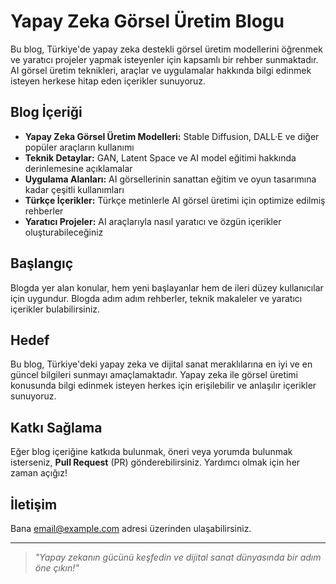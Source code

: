 # Yapay Zeka Görsel Üretim Blogu

Bu blog, Türkiye'de yapay zeka destekli görsel üretim modellerini öğrenmek ve yaratıcı projeler yapmak isteyenler için kapsamlı bir rehber sunmaktadır. AI görsel üretim teknikleri, araçlar ve uygulamalar hakkında bilgi edinmek isteyen herkese hitap eden içerikler sunuyoruz.

## Blog İçeriği

- **Yapay Zeka Görsel Üretim Modelleri:** Stable Diffusion, DALL·E ve diğer popüler araçların kullanımı
- **Teknik Detaylar:** GAN, Latent Space ve AI model eğitimi hakkında derinlemesine açıklamalar
- **Uygulama Alanları:** AI görsellerinin sanattan eğitim ve oyun tasarımına kadar çeşitli kullanımları
- **Türkçe İçerikler:** Türkçe metinlerle AI görsel üretimi için optimize edilmiş rehberler
- **Yaratıcı Projeler:** AI araçlarıyla nasıl yaratıcı ve özgün içerikler oluşturabileceğiniz

## Başlangıç

Blogda yer alan konular, hem yeni başlayanlar hem de ileri düzey kullanıcılar için uygundur. Blogda adım adım rehberler, teknik makaleler ve yaratıcı içerikler bulabilirsiniz.

## Hedef

Bu blog, Türkiye'deki yapay zeka ve dijital sanat meraklılarına en iyi ve en güncel bilgileri sunmayı amaçlamaktadır. Yapay zeka ile görsel üretimi konusunda bilgi edinmek isteyen herkes için erişilebilir ve anlaşılır içerikler sunuyoruz.

## Katkı Sağlama

Eğer blog içeriğine katkıda bulunmak, öneri veya yorumda bulunmak isterseniz, **Pull Request** (PR) gönderebilirsiniz. Yardımcı olmak için her zaman açığız!

## İletişim

Bana [email@example.com](mailto:email@example.com) adresi üzerinden ulaşabilirsiniz.

---

> *"Yapay zekanın gücünü keşfedin ve dijital sanat dünyasında bir adım öne çıkın!"*

